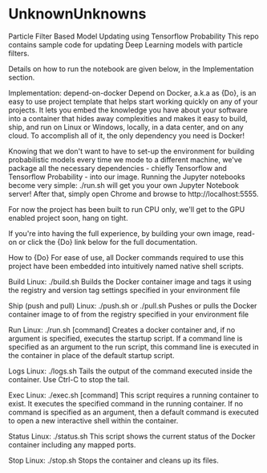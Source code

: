 # UnknownUnknowns

Particle Filter Based Model Updating using Tensorflow Probability
This repo contains sample code for updating Deep Learning models with particle filters.

Details on how to run the notebook are given below, in the Implementation section.

Implementation: depend-on-docker
Depend on Docker, a.k.a as {Do}, is an easy to use project template that helps start working quickly on any of your projects. It lets you embed the knowledge you have about your software into a container that hides away complexities and makes it easy to build, ship, and run on Linux or Windows, locally, in a data center, and on any cloud. To accomplish all of it, the only dependency you need is Docker!

Knowing that we don't want to have to set-up the environment for building probabilistic models every time we mode to a different machine, we've package all the necessary dependencies - chiefly Tensorflow and Tensorflow Probability - into our image. Running the Jupyter notebooks become very simple: ./run.sh will get you your own Jupyter Notebook server! After that, simply open Chrome and browse to http://localhost:5555.

For now the project has been built to run CPU only, we'll get to the GPU enabled project soon, hang on tight.

If you're into having the full experience, by building your own image, read-on or click the {Do} link below for the full documentation.

How to {Do}
For ease of use, all Docker commands required to use this project have been embedded into intuitively named native shell scripts.

Build
Linux: ./build.sh
Builds the Docker container image and tags it using the registry and version tag settings specified in your environment file

Ship (push and pull)
Linux: ./push.sh or ./pull.sh
Pushes or pulls the Docker container image to of from the registry specified in your environment file

Run
Linux: ./run.sh [command]
Creates a docker container and, if no argument is specified, executes the startup script. If a command line is specified as an argument to the run script, this command line is executed in the container in place of the default startup script.

Logs
Linux: ./logs.sh
Tails the output of the command executed inside the container. Use Ctrl-C to stop the tail.

Exec
Linux: ./exec.sh [command]
This script requires a running container to exist. It executes the specified command in the running container. If no command is specified as an argument, then a default command is executed to open a new interactive shell within the container.

Status
Linux: ./status.sh
This script shows the current status of the Docker container including any mapped ports.

Stop
Linux: ./stop.sh
Stops the container and cleans up its files.
